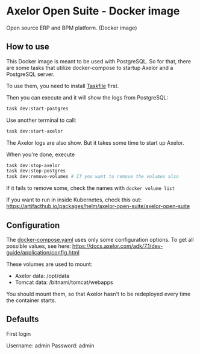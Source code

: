 # Axelor Open Suite - Docker image

Open source ERP and BPM platform. (Docker image)

## How to use

This Docker image is meant to be used with PostgreSQL.
So for that, there are some tasks that utilize docker-compose to startup Axelor and a PostgreSQL server.

To use them, you need to install [Taskfile](https://taskfile.dev/installation/) first.

Then you can execute and it will show the logs from PostgreSQL:

```bash
task dev:start-postgres
```

Use another terminal to call:

```bash
task dev:start-axelor
```

The Axelor logs are also show. But it takes some time to start up Axelor. 

When you're done, execute 
```bash
task dev:stop-axelor
task dev:stop-postgres
task dev:remove-volumes # If you want to remove the volumes also
```

If it fails to remove some, check the names with `docker volume list`

If you want to run in inside Kubernetes, check this out: https://artifacthub.io/packages/helm/axelor-open-suite/axelor-open-suite

## Configuration

The [docker-compose.yaml](docker-compose.yaml) uses only some configuration options.
To get all possible values, see here: https://docs.axelor.com/adk/7.1/dev-guide/application/config.html

These volumes are used to mount:

- Axelor data: /opt/data
- Tomcat data: /bitnami/tomcat/webapps

You should mount them, so that Axelor hasn't to be redeployed every time the container starts.

## Defaults

First login

Username: admin
Password: admin
